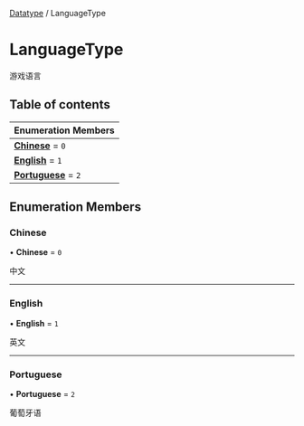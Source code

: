 [Datatype](../groups/Datatype.Datatype.md) / LanguageType

# LanguageType <Badge type="tip" text="Enumeration" /> <Score text="LanguageType" />

游戏语言

## Table of contents

| Enumeration Members |
| :-----|
| **[Chinese](Type.LanguageType.md#chinese)** = ``0`` <br> |
| **[English](Type.LanguageType.md#english)** = ``1`` <br> |
| **[Portuguese](Type.LanguageType.md#portuguese)** = ``2`` <br> |

## Enumeration Members

### Chinese <Score text="Chinese" /> 

• **Chinese** = ``0``

中文

___

### English <Score text="English" /> 

• **English** = ``1``

英文

___

### Portuguese <Score text="Portuguese" /> 

• **Portuguese** = ``2``

葡萄牙语
